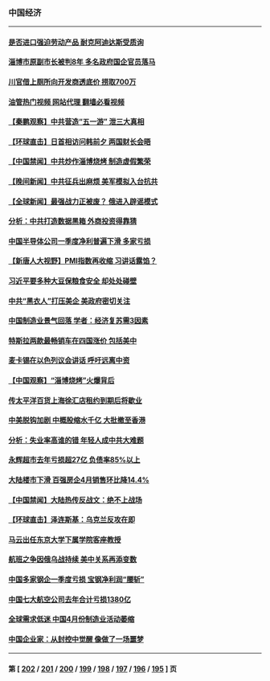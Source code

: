 ### 中国经济
---
#### [是否进口强迫劳动产品 耐克阿迪达斯受质询](../../pages/ncid283/n13987446.md?05040445) 
#### [淄博市原副市长被判8年 多名政府国企官员落马](../../pages/ncid283/n13987225.md?05040445) 
#### [川官借上厕所向开发商透底价 捞取700万](../../pages/ncid283/n13987224.md?05040445) 
#### [油管热门视频 网站代理 翻墙必看视频](http://138.2.39.72:81/youtube.html?epic-marker?05040445)
#### [【秦鹏观察】中共营造“五一游” 泄三大真相](../../pages/ncid283/n13986885.md?05040445) 
#### [【环球直击】日首相访问韩前夕 两国财长会晤](../../pages/ncid283/n13987161.md?05040445) 
#### [【中国禁闻】中共炒作淄博烧烤 制造虚假繁荣](../../pages/ncid283/n13987160.md?05040445) 
#### [【晚间新闻】中共征兵出麻烦 美军模拟入台抗共](../../pages/ncid283/n13987159.md?05040445) 
#### [【全球新闻】最强战力正被废？ 俄进入辟谣模式](../../pages/ncid283/n13987158.md?05040445) 
#### [分析：中共打造数据黑箱 外商投资得靠猜](../../pages/ncid283/n13986909.md?05040445) 
#### [中国半导体公司一季度净利普遍下滑 多家亏损](../../pages/ncid283/n13986832.md?05040445) 
#### [【新唐人大视野】PMI指数再收缩 习讲话露馅？](../../pages/ncid283/n13986651.md?05040445) 
#### [习近平要多种大豆保粮食安全 却处处碰壁](../../pages/ncid283/n13986781.md?05040445) 
#### [中共“黑衣人”打压美企 美政府密切关注](../../pages/ncid283/n13986736.md?05040445) 
#### [中国制造业景气回落 学者：经济复苏需3因素](../../pages/ncid283/n13986068.md?05040445) 
#### [特斯拉两款最畅销车在四国涨价 包括美中](../../pages/ncid283/n13986728.md?05040445) 
#### [麦卡锡在以色列议会讲话 呼吁远离中资](../../pages/ncid283/n13986703.md?05040445) 
#### [【中国观察】“淄博烧烤”火爆背后](../../pages/ncid283/n13986307.md?05040445) 
#### [传太平洋百货上海徐汇店租约到期后将歇业](../../pages/ncid283/n13986266.md?05040445) 
#### [中美脱钩加剧 中概股缩水千亿 大批撤至香港](../../pages/ncid283/n13986025.md?05040445) 
#### [分析：失业率高谁的错 年轻人成中共大难题](../../pages/ncid283/n13986019.md?05040445) 
#### [永辉超市去年亏损超27亿 负债率85%以上](../../pages/ncid283/n13985841.md?05040445) 
#### [大陆楼市下滑 百强房企4月销售环比降14.4%](../../pages/ncid283/n13985840.md?05040445) 
#### [【中国禁闻】大陆热传反战文：绝不上战场](../../pages/ncid283/n13985724.md?05040445) 
#### [【环球直击】泽连斯基：乌克兰反攻在即](../../pages/ncid283/n13985723.md?05040445) 
#### [马云出任东京大学下属学院客座教授](../../pages/ncid283/n13985541.md?05040445) 
#### [航班之争因俄乌战持续 美中关系再添变数](../../pages/ncid283/n13985463.md?05040445) 
#### [中国多家钢企一季度亏损 宝钢净利润“腰斩”](../../pages/ncid283/n13985404.md?05040445) 
#### [中国七大航空公司去年合计亏损1380亿](../../pages/ncid283/n13985349.md?05040445) 
#### [全球需求低迷 中国4月份制造业活动萎缩](../../pages/ncid283/n13985345.md?05040445) 
#### [中国企业家：从封控中觉醒 像做了一场噩梦](../../pages/ncid283/n13984735.md?05040445) 

---
#### 第 [ [202](./202.md?05040445) / [201](./201.md?05040445) / [200](./200.md?05040445) / [199](./199.md?05040445) / [198](./198.md?05040445) / [197](./197.md?05040445) / [196](./196.md?05040445) / [195](./195.md?05040445) ] 页
